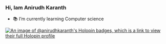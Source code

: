 ### Hi, Iam Anirudh Karanth 
- :books: I’m currently learning Computer science

[![An image of @anirudhkaranth's Holopin badges, which is a link to view their full Holopin profile](https://holopin.me/anirudhkaranth)](https://holopin.io/@anirudhkaranth)
<!--
**AnirudhKaranth/AnirudhKaranth** is a ✨ _special_ ✨ repository because its `README.md` (this file) appears on your GitHub profile.

-  🔭 I’m currently working on [something](https://github.com/AnirudhKaranth/Gesture-Talk)
Here are some ideas to get you started:

- 🔭 I’m currently working on ...
- 🌱 I’m currently learning ...
- 👯 I’m looking to collaborate on ...
- 🤔 I’m looking for help with ...
- 💬 Ask me about ...
- 📫 How to reach me: ...
- 😄 Pronouns: ...
- ⚡ Fun fact: ...
-->
